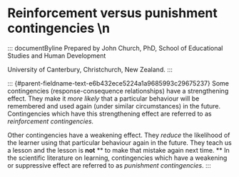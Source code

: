 # Reinforcement versus punishment contingencies \n

::: documentByline
Prepared by John Church, PhD, School of Educational Studies and Human
Development

University of Canterbury, Christchurch, New Zealand.
:::

::: {#parent-fieldname-text-e6b432ece5224a1a9685993c29675237}
Some contingencies (response-consequence relationships) have a
strengthening effect. They make it *more likely* that a particular
behaviour will be remembered and used again (under similar
circumstances) in the future. Contingencies which have this
strengthening effect are referred to as *reinforcement contingencies.*

Other contingencies have a weakening effect. They *reduce* the
likelihood of the learner using that particular behaviour again in the
future. They teach us a lesson and the lesson is **not** ** to make that
mistake again next time. ** In the scientific literature on learning,
contingencies which have a weakening or suppressive effect are referred
to as *punishment contingencies*.
:::
